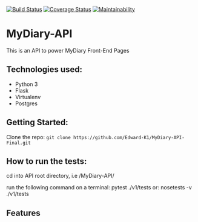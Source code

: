 [![Build Status](https://travis-ci.org/Edward-K1/MyDiary-API-Final.svg?branch=feature)](https://travis-ci.org/Edward-K1/MyDiary-API-Final)
[![Coverage Status](https://coveralls.io/repos/github/Edward-K1/MyDiary-API-Final/badge.svg)](https://coveralls.io/github/Edward-K1/MyDiary-API-Final)
[![Maintainability](https://api.codeclimate.com/v1/badges/3ef3d6259e631d10a56a/maintainability)](https://codeclimate.com/github/Edward-K1/MyDiary-API-Final/maintainability)


# MyDiary-API
This is an API to power MyDiary Front-End Pages

## Technologies used:
* Python 3
* Flask
* Virtualenv
* Postgres


## Getting Started:

Clone the repo: `git clone https://github.com/Edward-K1/MyDiary-API-Final.git`



## How to run the tests:

 cd into API root directory, i.e /MyDiary-API/

 run the following command on a terminal: pytest ./v1/tests or: nosetests -v ./v1/tests


## Features
